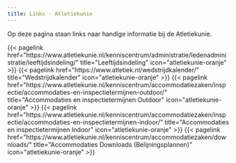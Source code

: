 ```yaml
---
title: Links - Atletiekunie
---
```


Op deze pagina staan links naar handige informatie bij de Atletiekunie.
<br>

</section>

<section class="flex flex-col flex-wrap min-w-full mt-4 sm:min-w-0">
{{< pagelink href="https://www.atletiekunie.nl/kenniscentrum/administratie/ledenadministratie/leeftijdsindeling/" title="Leeftijdsindeling" icon="atletiekunie-oranje" >}}
{{< pagelink href="https://www.atletiek.nl/wedstrijdkalender/" title="Wedstrijdkalender" icon="atletiekunie-oranje" >}}
{{< pagelink href="https://www.atletiekunie.nl/kenniscentrum/accommodatiezaken/inspectie/accommodaties-en-inspectietermijnen-outdoor/" title="Accommodaties en inspectietermijnen Outdoor" icon="atletiekunie-oranje" >}}
{{< pagelink href="https://www.atletiekunie.nl/kenniscentrum/accommodatiezaken/inspectie/accommodaties-en-inspectietermijnen-indoor/" title="Accommodaties en inspectietermijnen Indoor" icon="atletiekunie-oranje" >}}
{{< pagelink href="https://www.atletiekunie.nl/kenniscentrum/accommodatiezaken/downloads/" title="Accommodaties Downloads (Belijningsplannen)" icon="atletiekunie-oranje" >}}